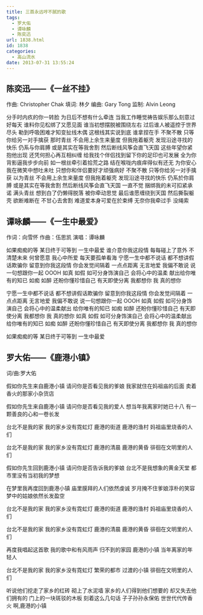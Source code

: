 ```yaml
---
title: 三首永远哼不腻的歌
tags:
  - 罗大佑
  - 谭咏麟
  - 陈奕迅
url: 1838.html
id: 1838
categories:
  - 高山流水
date: 2013-07-31 13:55:24
---
```


陈奕迅——《一丝不挂》
-----------

作曲: Christopher Chak   填词: 林夕 
编曲: Gary Tong              监制: Alvin Leong 
 
分手时内疚的你一转脸 
为日后不想有什么牵连 
当我工作睡觉祷告娱乐那么刻意过好每天 
谁料你见松绑了又愿见面 
谁当初想摆脱被围绕左右 
过后谁人被遥控于世界尽头 
勒到呼吸困难才知变扯线木偶 
这根线其实说到底 谁拿捏在手 
不聚不散 只等你给另一对手擒获 
那时青丝 不会用上余生来量度 
但我拖着躯壳 发现沿途寻找的快乐 
仍系与你肩膊 或是其实在等我舍割 
然后断线风筝会直飞天国 
这些年望你紧抱他出现 
还凭何担心再互相纠缠 
给我找个伴侣找到留下你的足印也可发展 
全为你背影逼我步步向前 
如一根丝牵引着拾荒之路 
结在喉咙内痕痒得似有还无 
为你安心我在微笑中想吐未吐 
只想你和伴侣要好才顽强病好 
不聚不散 只等你给另一对手擒获 
以为青丝 不会用上余生来量度 
但我拖着躯壳 发现沿途寻找的快乐 
仍系於你肩膊 或是其实在等我舍割 
然后断线风筝会直飞天国 
一直不觉 捆绑我的未可扣紧承诺 
满头青丝 想到白了仍懒得脱落 
被你牵动思觉 最后谁愿缠绕到天国 
然后撕裂躯壳 欲断难断在 不甘心去舍割 
难道爱本身可爱在於束缚 
无奈你我牵过手 没绳索

谭咏麟——《一生中最爱》
------------

作词：向雪怀 作曲：伍思凯 
演唱：谭咏麟
 
如果痴痴的等
某日终于可等到
一生中最爱
谁介意你我这段情
每每碰上了意外
不清楚未来
何曾愿意 我心中所爱
每天要孤单看海
宁愿一生中都不说话
都不想讲假话欺骗你
留意到你我这段情
你会发觉间隔着
一点点距离
无言地爱 我偏不敢说
说一句想跟你一起
OOOH 
如真 如假 
如可分身饰演自己
会将心中的温柔
献出给你唯有的知已
如痴 如醉 
还盼你懂珍惜自己
有天即使分离
我都想你 我
真的想你
 
宁愿一生中都不说话
都不想讲假话欺骗你
留意到你我这段情
你会发觉间隔着
一点点距离
无言地爱 我偏不敢说
说一句想跟你一起
OOOH 
如真 如假 
如可分身饰演自己
会将心中的温柔献出
给你唯有的知已
如痴 如醉 
还盼你懂珍惜自己
有天即使分离
我都想你 我 
真的想你
如真 如假 
如可分身饰演自己
会将心中的温柔献出
给你唯有的知已
如痴 如醉 
还盼你懂珍惜自己
有天即使分离
我都想你 我 
真的想你
 
如果痴痴的等
某日终于可等到
一生中最爱

罗大佑——《鹿港小镇》
-----------

词/曲:罗大佑
 
假如你先生来自鹿港小镇
请问你是否看见我的爹娘
我家就住在妈祖庙的后面
卖着香火的那家小杂货店
 
假如你先生来自鹿港小镇
请问你是否看见我的爱人
想当年我离家时她已十八
有一颗善良的心和一卷长发
 
台北不是我的家
我的家乡没有霓虹灯
鹿港的街道 鹿港的渔村
妈祖庙里烧香的人们
 
台北不是我的家
我的家乡没有霓虹灯
鹿港的清晨 鹿港的黄昏
徘徊在文明里的人们
 
假如你先生回到鹿港小镇
请问你是否告诉我的爹娘
台北不是我想象的黄金天堂
都市里没有当初我的梦想
 
在梦里我再度回到鹿港小镇
庙里膜拜的人们依然虔诚
岁月掩不住爹娘淳朴的笑容
梦中的姑娘依然长发盈空
 
台北不是我的家
我的家乡没有霓虹灯
鹿港的街道 鹿港的渔村
妈祖庙里烧香的人们
 
台北不是我的家
我的家乡没有霓虹灯
鹿港的清晨 鹿港的黄昏
徘徊在文明里的人们
 
再度我唱起这首歌
我的歌中和有风雨声
归不到的家园 鹿港的小镇
当年离家的年轻人
 
台北不是我的家
我的家乡没有霓虹灯
繁荣的都市 过渡的小镇
徘徊在文明里的人们
 
听说他们挖走了家乡的红砖 砌上了水泥墙
家乡的人们得到他们想要的 却又失去他们拥有的
门上的一块斑驳的木板 刻着这么几句话
子子孙孙永保佑 世世代代传香火
啊,鹿港的小镇